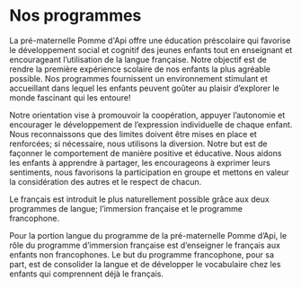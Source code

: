 # Nos programmes

La pré-maternelle Pomme d'Api offre une éducation préscolaire qui favorise le développement social et cognitif des jeunes enfants tout en enseignant et encourageant l’utilisation de la langue française. Notre objectif est de rendre la première expérience scolaire de nos enfants la plus agréable possible. Nos programmes fournissent un environnement stimulant et accueillant dans lequel les enfants peuvent goûter au plaisir d’explorer le monde fascinant qui les entoure!

Notre orientation vise à promouvoir la coopération, appuyer l’autonomie et encourager le développement de l’expression individuelle de chaque enfant. Nous reconnaissons que des limites doivent être mises en place et renforcées; si nécessaire, nous utilisons la diversion. Notre but est de façonner le comportement de manière positive et éducative. Nous aidons les enfants à apprendre à partager, les encourageons à exprimer leurs sentiments, nous favorisons la participation en groupe et mettons en valeur la considération des autres et le respect de chacun.

Le français est introduit le plus naturellement possible grâce aux deux programmes de langue; l’immersion française et le programme francophone.

Pour la portion langue du programme de la pré-maternelle Pomme d’Api, le rôle du programme d’immersion française est d’enseigner le français aux enfants non francophones. Le but du programme francophone, pour sa part, est de consolider la langue et de développer le vocabulaire chez les enfants qui comprennent déjà le français.